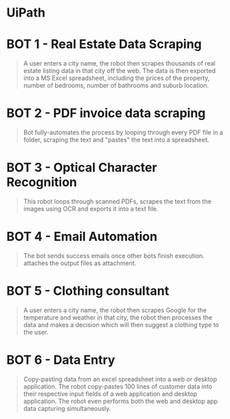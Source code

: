 # UiPath

# BOT 1 - Real Estate Data Scraping
> A user enters a city name, the robot then scrapes thousands of real estate listing data in that city off the web. The data is then exported into a MS Excel spreadsheet, including the prices of the property, number of bedrooms, number of bathrooms and suburb location.

# BOT 2 - PDF invoice data scraping
> Bot fully-automates the process by looping through every PDF file in a folder, scraping the text and "pastes" the text into a spreadsheet.

# BOT 3 - Optical Character Recognition 
> This robot loops through scanned PDFs, scrapes the text from the images using OCR and exports it into a text file.

# BOT 4 -  Email Automation
> The bot sends success emails once other bots finish execution. attaches the output files as attachment.

 
 # BOT 5 - Clothing consultant
 > A user enters a city name, the robot then scrapes Google for the temperature and weather in that city, the robot then processes the data and makes a decision which will then suggest a clothing type to the user.
 
 # BOT 6 - Data Entry
 > Copy-pasting data from an excel spreadsheet into a web or desktop application. The robot copy-pastes 100 lines of customer data into their respective input fields of a web application and desktop application. The robot even performs both the web and desktop app data capturing simultaneously.
 
 
